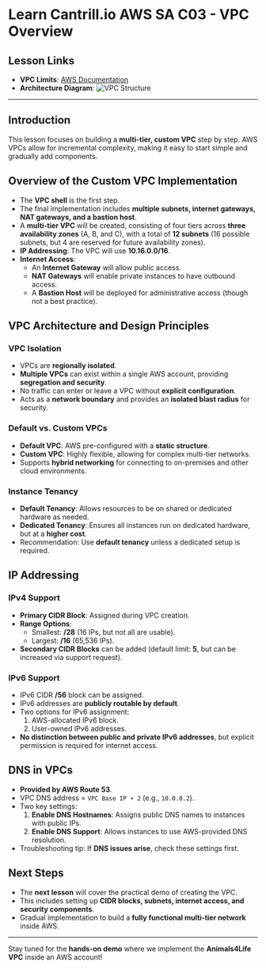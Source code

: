 # Learn Cantrill.io AWS SA C03 - VPC Overview

## Lesson Links

- **VPC Limits**: [AWS Documentation](https://docs.aws.amazon.com/vpc/latest/userguide/amazon-vpc-limits.html)
- **Architecture Diagram**: ![VPC Structure](<https://raw.githubusercontent.com/acantril/aws-sa-associate-saac03/main/0800-VIRTUAL_PRIVATE_CLOUD(VPC)/00_LEARNINGAIDS/VPCStucture-1.png>)

---

## Introduction

This lesson focuses on building a **multi-tier, custom VPC** step by step. AWS VPCs allow for incremental complexity, making it easy to start simple and gradually add components.

## Overview of the Custom VPC Implementation

- The **VPC shell** is the first step.
- The final implementation includes **multiple subnets, internet gateways, NAT gateways, and a bastion host**.
- A **multi-tier VPC** will be created, consisting of four tiers across **three availability zones** (A, B, and C), with a total of **12 subnets** (16 possible subnets, but 4 are reserved for future availability zones).
- **IP Addressing**: The VPC will use **10.16.0.0/16**.
- **Internet Access**:
  - An **Internet Gateway** will allow public access.
  - **NAT Gateways** will enable private instances to have outbound access.
  - A **Bastion Host** will be deployed for administrative access (though not a best practice).

## VPC Architecture and Design Principles

### VPC Isolation

- VPCs are **regionally isolated**.
- **Multiple VPCs** can exist within a single AWS account, providing **segregation and security**.
- No traffic can enter or leave a VPC without **explicit configuration**.
- Acts as a **network boundary** and provides an **isolated blast radius** for security.

### Default vs. Custom VPCs

- **Default VPC**: AWS pre-configured with a **static structure**.
- **Custom VPC**: Highly flexible, allowing for complex multi-tier networks.
- Supports **hybrid networking** for connecting to on-premises and other cloud environments.

### Instance Tenancy

- **Default Tenancy**: Allows resources to be on shared or dedicated hardware as needed.
- **Dedicated Tenancy**: Ensures all instances run on dedicated hardware, but at a **higher cost**.
- Recommendation: Use **default tenancy** unless a dedicated setup is required.

## IP Addressing

### IPv4 Support

- **Primary CIDR Block**: Assigned during VPC creation.
- **Range Options**:
  - Smallest: **/28** (16 IPs, but not all are usable).
  - Largest: **/16** (65,536 IPs).
- **Secondary CIDR Blocks** can be added (default limit: **5**, but can be increased via support request).

### IPv6 Support

- IPv6 CIDR **/56** block can be assigned.
- IPv6 addresses are **publicly routable by default**.
- Two options for IPv6 assignment:
  1. AWS-allocated IPv6 block.
  2. User-owned IPv6 addresses.
- **No distinction between public and private IPv6 addresses**, but explicit permission is required for internet access.

## DNS in VPCs

- **Provided by AWS Route 53**.
- VPC DNS address = `VPC Base IP + 2` (e.g., `10.0.0.2`).
- Two key settings:
  1. **Enable DNS Hostnames**: Assigns public DNS names to instances with public IPs.
  2. **Enable DNS Support**: Allows instances to use AWS-provided DNS resolution.
- Troubleshooting tip: If **DNS issues arise**, check these settings first.

## Next Steps

- The **next lesson** will cover the practical demo of creating the VPC.
- This includes setting up **CIDR blocks, subnets, internet access, and security components**.
- Gradual implementation to build a **fully functional multi-tier network** inside AWS.

---

Stay tuned for the **hands-on demo** where we implement the **Animals4Life VPC** inside an AWS account!
